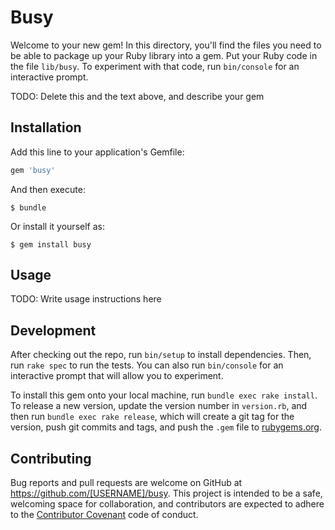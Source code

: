 # Busy

Welcome to your new gem! In this directory, you'll find the files you need to be able to package up your Ruby library into a gem. Put your Ruby code in the file `lib/busy`. To experiment with that code, run `bin/console` for an interactive prompt.

TODO: Delete this and the text above, and describe your gem

## Installation

Add this line to your application's Gemfile:

```ruby
gem 'busy'
```

And then execute:

    $ bundle

Or install it yourself as:

    $ gem install busy

## Usage

TODO: Write usage instructions here

## Development

After checking out the repo, run `bin/setup` to install dependencies. Then, run `rake spec` to run the tests. You can also run `bin/console` for an interactive prompt that will allow you to experiment.

To install this gem onto your local machine, run `bundle exec rake install`. To release a new version, update the version number in `version.rb`, and then run `bundle exec rake release`, which will create a git tag for the version, push git commits and tags, and push the `.gem` file to [rubygems.org](https://rubygems.org).

## Contributing

Bug reports and pull requests are welcome on GitHub at https://github.com/[USERNAME]/busy. This project is intended to be a safe, welcoming space for collaboration, and contributors are expected to adhere to the [Contributor Covenant](http://contributor-covenant.org) code of conduct.

